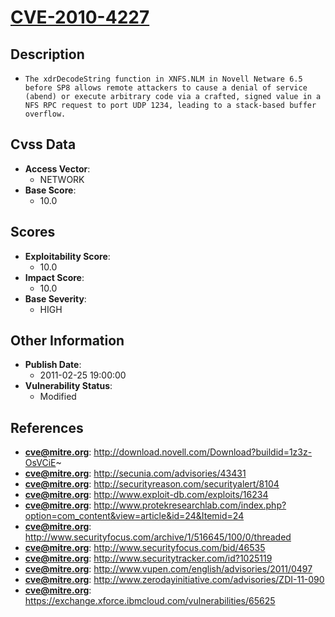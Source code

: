 
# [CVE-2010-4227](https://cve.mitre.org/cgi-bin/cvename.cgi?name=CVE-2010-4227)

## Description

- `The xdrDecodeString function in XNFS.NLM in Novell Netware 6.5 before SP8 allows remote attackers to cause a denial of service (abend) or execute arbitrary code via a crafted, signed value in a NFS RPC request to port UDP 1234, leading to a stack-based buffer overflow.`

## Cvss Data

- **Access Vector**:
  - NETWORK
- **Base Score**:
  - 10.0

## Scores

- **Exploitability Score**:
  - 10.0
- **Impact Score**:
  - 10.0
- **Base Severity**:
  - HIGH

## Other Information

- **Publish Date**:
  - 2011-02-25 19:00:00
- **Vulnerability Status**:
  - Modified

## References

- **cve@mitre.org**: http://download.novell.com/Download?buildid=1z3z-OsVCiE~
- **cve@mitre.org**: http://secunia.com/advisories/43431
- **cve@mitre.org**: http://securityreason.com/securityalert/8104
- **cve@mitre.org**: http://www.exploit-db.com/exploits/16234
- **cve@mitre.org**: http://www.protekresearchlab.com/index.php?option=com_content&view=article&id=24&Itemid=24
- **cve@mitre.org**: http://www.securityfocus.com/archive/1/516645/100/0/threaded
- **cve@mitre.org**: http://www.securityfocus.com/bid/46535
- **cve@mitre.org**: http://www.securitytracker.com/id?1025119
- **cve@mitre.org**: http://www.vupen.com/english/advisories/2011/0497
- **cve@mitre.org**: http://www.zerodayinitiative.com/advisories/ZDI-11-090
- **cve@mitre.org**: https://exchange.xforce.ibmcloud.com/vulnerabilities/65625
